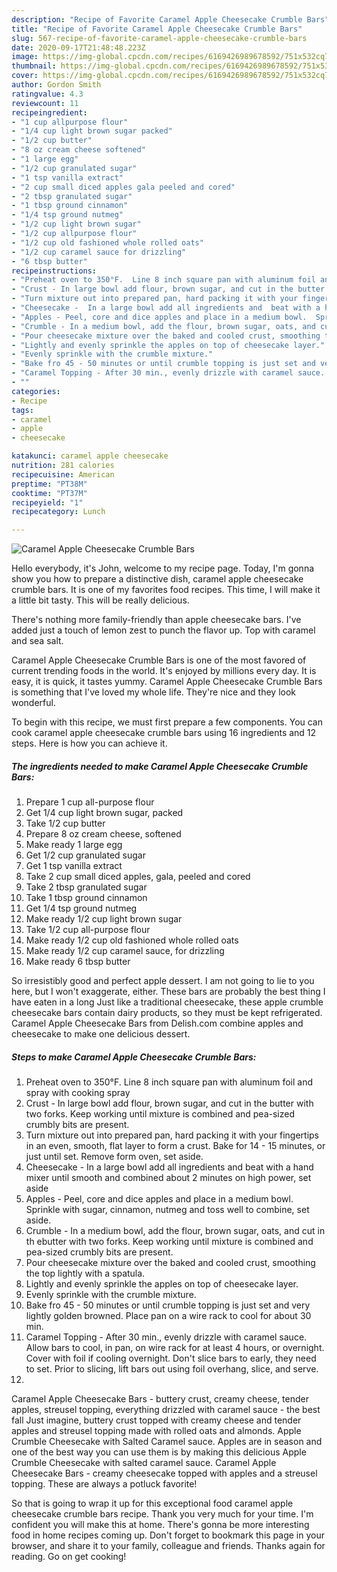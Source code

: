 ```yaml
---
description: "Recipe of Favorite Caramel Apple Cheesecake Crumble Bars"
title: "Recipe of Favorite Caramel Apple Cheesecake Crumble Bars"
slug: 567-recipe-of-favorite-caramel-apple-cheesecake-crumble-bars
date: 2020-09-17T21:48:48.223Z
image: https://img-global.cpcdn.com/recipes/6169426989678592/751x532cq70/caramel-apple-cheesecake-crumble-bars-recipe-main-photo.jpg
thumbnail: https://img-global.cpcdn.com/recipes/6169426989678592/751x532cq70/caramel-apple-cheesecake-crumble-bars-recipe-main-photo.jpg
cover: https://img-global.cpcdn.com/recipes/6169426989678592/751x532cq70/caramel-apple-cheesecake-crumble-bars-recipe-main-photo.jpg
author: Gordon Smith
ratingvalue: 4.3
reviewcount: 11
recipeingredient:
- "1 cup allpurpose flour"
- "1/4 cup light brown sugar packed"
- "1/2 cup butter"
- "8 oz cream cheese softened"
- "1 large egg"
- "1/2 cup granulated sugar"
- "1 tsp vanilla extract"
- "2 cup small diced apples gala peeled and cored"
- "2 tbsp granulated sugar"
- "1 tbsp ground cinnamon"
- "1/4 tsp ground nutmeg"
- "1/2 cup light brown sugar"
- "1/2 cup allpurpose flour"
- "1/2 cup old fashioned whole rolled oats"
- "1/2 cup caramel sauce for drizzling"
- "6 tbsp butter"
recipeinstructions:
- "Preheat oven to 350°F.  Line 8 inch square pan with aluminum foil and spray with cooking spray"
- "Crust - In large bowl add flour, brown sugar, and cut in the butter with two forks.  Keep working until mixture is combined and pea-sized crumbly bits are present."
- "Turn mixture out into prepared pan, hard packing it with your fingertips in an even, smooth, flat layer to form a crust.  Bake for 14 - 15 minutes, or just until set.  Remove form oven, set aside."
- "Cheesecake -  In a large bowl add all ingredients and  beat with a hand mixer until smooth and combined about 2 minutes on high power, set aside"
- "Apples - Peel, core and dice apples and place in a medium bowl.  Sprinkle with sugar, cinnamon, nutmeg and toss well to combine, set aside."
- "Crumble - In a medium bowl, add the flour, brown sugar, oats, and cut in th ebutter with two forks.  Keep working until mixture is combined and pea-sized crumbly bits are present."
- "Pour cheesecake mixture over the baked and cooled crust, smoothing the top lightly with a spatula."
- "Lightly and evenly sprinkle the apples on top of cheesecake layer."
- "Evenly sprinkle with the crumble mixture."
- "Bake fro 45 - 50 minutes or until crumble topping is just set and very lightly golden browned.  Place pan on a wire rack to cool for about 30 min."
- "Caramel Topping - After 30 min., evenly drizzle with caramel sauce.  Allow bars to cool, in pan, on wire rack for at least 4 hours, or overnight.  Cover with foil if cooling overnight.  Don&#39;t slice bars to early, they need to set. Prior to slicing, lift bars out using foil overhang, slice, and serve."
- ""
categories:
- Recipe
tags:
- caramel
- apple
- cheesecake

katakunci: caramel apple cheesecake 
nutrition: 281 calories
recipecuisine: American
preptime: "PT38M"
cooktime: "PT37M"
recipeyield: "1"
recipecategory: Lunch

---
```



![Caramel Apple Cheesecake Crumble Bars](https://img-global.cpcdn.com/recipes/6169426989678592/751x532cq70/caramel-apple-cheesecake-crumble-bars-recipe-main-photo.jpg)

Hello everybody, it's John, welcome to my recipe page. Today, I'm gonna show you how to prepare a distinctive dish, caramel apple cheesecake crumble bars. It is one of my favorites food recipes. This time, I will make it a little bit tasty. This will be really delicious.

There&#39;s nothing more family-friendly than apple cheesecake bars. I&#39;ve added just a touch of lemon zest to punch the flavor up. Top with caramel and sea salt.

Caramel Apple Cheesecake Crumble Bars is one of the most favored of current trending foods in the world. It's enjoyed by millions every day. It is easy, it is quick, it tastes yummy. Caramel Apple Cheesecake Crumble Bars is something that I've loved my whole life. They're nice and they look wonderful.


To begin with this recipe, we must first prepare a few components. You can cook caramel apple cheesecake crumble bars using 16 ingredients and 12 steps. Here is how you can achieve it.

<!--inarticleads1-->

##### The ingredients needed to make Caramel Apple Cheesecake Crumble Bars:

1. Prepare 1 cup all-purpose flour
1. Get 1/4 cup light brown sugar, packed
1. Take 1/2 cup butter
1. Prepare 8 oz cream cheese, softened
1. Make ready 1 large egg
1. Get 1/2 cup granulated sugar
1. Get 1 tsp vanilla extract
1. Take 2 cup small diced apples, gala, peeled and cored
1. Take 2 tbsp granulated sugar
1. Take 1 tbsp ground cinnamon
1. Get 1/4 tsp ground nutmeg
1. Make ready 1/2 cup light brown sugar
1. Take 1/2 cup all-purpose flour
1. Make ready 1/2 cup old fashioned whole rolled oats
1. Make ready 1/2 cup caramel sauce, for drizzling
1. Make ready 6 tbsp butter


So irresistibly good and perfect apple dessert. I am not going to lie to you here, but I won&#39;t exaggerate, either. These bars are probably the best thing I have eaten in a long Just like a traditional cheesecake, these apple crumble cheesecake bars contain dairy products, so they must be kept refrigerated. Caramel Apple Cheesecake Bars from Delish.com combine apples and cheesecake to make one delicious dessert. 

<!--inarticleads2-->

##### Steps to make Caramel Apple Cheesecake Crumble Bars:

1. Preheat oven to 350°F.  Line 8 inch square pan with aluminum foil and spray with cooking spray
1. Crust - In large bowl add flour, brown sugar, and cut in the butter with two forks.  Keep working until mixture is combined and pea-sized crumbly bits are present.
1. Turn mixture out into prepared pan, hard packing it with your fingertips in an even, smooth, flat layer to form a crust.  Bake for 14 - 15 minutes, or just until set.  Remove form oven, set aside.
1. Cheesecake -  In a large bowl add all ingredients and  beat with a hand mixer until smooth and combined about 2 minutes on high power, set aside
1. Apples - Peel, core and dice apples and place in a medium bowl.  Sprinkle with sugar, cinnamon, nutmeg and toss well to combine, set aside.
1. Crumble - In a medium bowl, add the flour, brown sugar, oats, and cut in th ebutter with two forks.  Keep working until mixture is combined and pea-sized crumbly bits are present.
1. Pour cheesecake mixture over the baked and cooled crust, smoothing the top lightly with a spatula.
1. Lightly and evenly sprinkle the apples on top of cheesecake layer.
1. Evenly sprinkle with the crumble mixture.
1. Bake fro 45 - 50 minutes or until crumble topping is just set and very lightly golden browned.  Place pan on a wire rack to cool for about 30 min.
1. Caramel Topping - After 30 min., evenly drizzle with caramel sauce.  Allow bars to cool, in pan, on wire rack for at least 4 hours, or overnight.  Cover with foil if cooling overnight.  Don&#39;t slice bars to early, they need to set. Prior to slicing, lift bars out using foil overhang, slice, and serve.
1. 


Caramel Apple Cheesecake Bars - buttery crust, creamy cheese, tender apples, streusel topping, everything drizzled with caramel sauce - the best fall Just imagine, buttery crust topped with creamy cheese and tender apples and streusel topping made with rolled oats and almonds. Apple Crumble Cheesecake with Salted Caramel sauce. Apples are in season and one of the best way you can use them is by making this delicious Apple Crumble Cheesecake with salted caramel sauce. Caramel Apple Cheesecake Bars - creamy cheesecake topped with apples and a streusel topping. These are always a potluck favorite! 

So that is going to wrap it up for this exceptional food caramel apple cheesecake crumble bars recipe. Thank you very much for your time. I'm confident you will make this at home. There's gonna be more interesting food in home recipes coming up. Don't forget to bookmark this page in your browser, and share it to your family, colleague and friends. Thanks again for reading. Go on get cooking!
